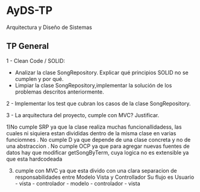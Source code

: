 # AyDS-TP

Arquitectura y Diseño de Sistemas  

## TP General

1 - Clean Code / SOLID:
- Analizar la clase SongRepository. Explicar qué principios SOLID no se cumplen y por qué. 
- Limpiar la clase SongRepository,implementar la solución de los problemas descritos anteriormente.

2 - Implementar los test que cubran los casos de la clase SongRepository.

3 - La arquitectura del proyecto, cumple con MVC? Justificar.


1)No cumple SRP ya que la clase realiza muchas funcionallidadess, las cuales ni siquiera estan divididas dentro de la misma clase en varias funciomnes
. No cumple D ya que depende de una clase concreta y no de una abstraccion
. No cumple OCP ya que para agregar nuevas fuentes de datos hay que modificar getSongByTerm, cuya logica no es extensible ya que esta hardcodeada


3) cumple con MVC ya que esta divido con una clara separacion de responsabilidades entre Modelo Vista y Controllador
Su flujo es Usuario - vista - controlador - modelo - controlador - vista